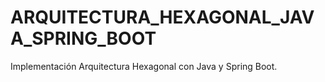 # ARQUITECTURA_HEXAGONAL_JAVA_SPRING_BOOT
Implementación Arquitectura Hexagonal con Java y Spring Boot.
